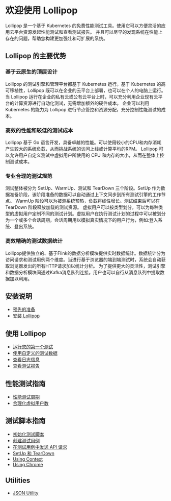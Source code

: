 # 欢迎使用 Lollipop

Lollipop 是一个基于 Kubernetes 的免费性能测试工具。使用它可以方便灵活的应用云平台资源发起性能测试和查看测试报告。
并且可以尽早的发现系统在性能上存在的问题，帮助您构建更加强壮和可扩展的系统。

## Lollipop 的主要优势

### 基于云原生的顶层设计

Lollipop 的测试引擎和管理平台都基于 Kubernetes 运行。基于 Kubernetes 的高可移植性，Lollipop 既可以在企业的云平台上部署，也可以在个人的电脑上运行。
当 Lollipop 运行在企业的私有云或公有云平台上时，可以充分利用企业现有云平台的计算资源进行自动化测试，无需增加额外的硬件成本。
企业可以利用 Kubernetes 的能力为 Lollipop 进行节点管控和资源分配，充分控制性能测试的成本。

### 高效的性能和较低的测试成本

Lollipop 基于 Go 语言开发，具备卓越的性能。可以使用较小的CPU和内存消耗产生较大的系统负载，从而挑战系统的访问上线或计算平均的RPM。
Lollipop 可以允许用户自定义测试中虚拟用户所使用的 CPU 和内存的大小，从而在整体上控制测试成本。

### 专业合理的测试规范

测试整体被分为 SetUp、WarmUp、测试和 TearDown 三个阶段。SetUp 作为数据准备阶段，该阶段准备的数据可以自动通过上下文同步到所有测试引擎的工作节点。 WarmUp 阶段可以为被测系统预热，负载将线性增⻓。测试结束后可以在 TearDown 阶段释放加载的测试资源。
虚拟用户可以按类型划分，可以为每种类型的虚拟用户定制不同的测试计划。虚拟用户在执行测试计划的过程中可以被划分为一个或多个会话周期，会话周期用以模拟真实情况下的用户行为，例如:登入系统、登出系统。

### 高效精确的测试数据统计

Lollipop提供独立的、基于Flink的数据分析模块提供实时数据统计。数据统计分为访问请求和测试用例两个维度。当进行基于浏览器的端到端测试时，系统会自动获取浏览器发出的所有HTTP请求加以统计分析。
为了提供更大的灵活性，测试引擎和数据分析模块间通过Kafka消息队列连接。用户也可以自行从消息队列中提取数据加以利用。

## 安装说明

- [预先的准备](/cn/Installation/Prerequisite.html)
- [安装 Lollipop](/cn/Installation/InstallingLollipop.html)

## 使用 Lollipop

- [运行您的第一个测试](/cn/UsingLollipop/RunYourFirstTest.html)
- [使用自定义的测试数据](/cn/UsingLollipop/UsingCustomizedTestData.html)
- [查看日志信息](/cn/UsingLollipop/ViewLogs.html)
- [查看测试报告](/cn/UsingLollipop/ViewTestReports.html)

## 性能测试指南

- [性能测试周期](/cn/TestingGuides/PerformanceTestCycle.html)
- [合理化虚拟用户数](/cn/TestingGuides/RationalizeTheNumberOfVUsers.html)

## 测试脚本指南

- [初始化测试脚本](/cn/ScriptGuides/InitializingTheScriptProject.html)
- [创建测试用例](/cn/ScriptGuides/CreatingTestCases.html)
- [在测试用例中发送 API 请求](/cn/ScriptGuides/GettingJsonData.html)
- [SetUp 和 TearDown](/cn/ScriptGuides/SetUpAndTearDown.html)
- [Using Context](/ScriptGuides/UsingContext.html)
- [Using Chrome](/ScriptGuides/UsingChrome.html)

## Utilities

- [JSON Utility](/Utilities/JsonUtility/)

